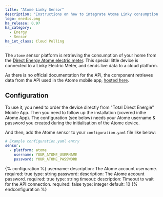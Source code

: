 ```yaml
---
title: "Atome Linky Sensor"
description: "Instructions on how to integrate Atome Linky consumption data within Home Assistant."
logo: enedis.png
ha_release: 0.97
ha_category:
  - Energy
  - Sensor
ha_iot_class: Cloud Polling
---
```


The `atome` sensor platform is retrieving the consumption of your home from the [Direct Energy Atome electric meter](https://total.direct-energie.com/particuliers/electricite/compteur-linky/atome).
This special little device is connected to a Linky Electric Meter, and sends live data to a cloud platform.

As there is no official documentation for the API, the component retrieves data from the API used in the Atome mobile app, [hosted here](http://esoftlink.esoftthings.com).

## Configuration

To use it, you need to order the device directly from "Total Direct Energie" Mobile App. Then you need to follow up the installation (covered inthe Atome App).
The configuration (see below) needs your Atome username & password you created during the initialisation of the Atome device.

And then, add the Atome sensor to your `configuration.yaml` file like below:

```yaml
# Example configuration.yaml entry
sensor:
  - platform: atome
    username: YOUR_ATOME_USERNAME
    password: YOUR_ATOME_PASSWORD
```

{% configuration %}
username:
  description: The Atome account username.
  required: true
  type: string
password:
  description: The Atome account password.
  required: true
  type: string
timeout:
  description: Timeout to wait for the API connection.
  required: false
  type: integer
  default: 10
{% endconfiguration %}
